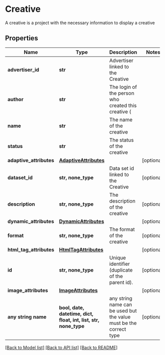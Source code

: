 # Creative

A creative is a project with the necessary information to display a creative

## Properties
Name | Type | Description | Notes
------------ | ------------- | ------------- | -------------
**advertiser_id** | **str** | Advertiser linked to the Creative | 
**author** | **str** | The login of the person who created this creative ( | 
**name** | **str** | The name of the creative | 
**status** | **str** | The status of the creative | 
**adaptive_attributes** | [**AdaptiveAttributes**](AdaptiveAttributes.md) |  | [optional] 
**dataset_id** | **str, none_type** | Data set id linked to the Creative | [optional] 
**description** | **str, none_type** | The description of the creative | [optional] 
**dynamic_attributes** | [**DynamicAttributes**](DynamicAttributes.md) |  | [optional] 
**format** | **str, none_type** | The format of the creative | [optional] 
**html_tag_attributes** | [**HtmlTagAttributes**](HtmlTagAttributes.md) |  | [optional] 
**id** | **str, none_type** | Unique identifier (duplicate of the parent id). | [optional] 
**image_attributes** | [**ImageAttributes**](ImageAttributes.md) |  | [optional] 
**any string name** | **bool, date, datetime, dict, float, int, list, str, none_type** | any string name can be used but the value must be the correct type | [optional]

[[Back to Model list]](../README.md#documentation-for-models) [[Back to API list]](../README.md#documentation-for-api-endpoints) [[Back to README]](../README.md)


